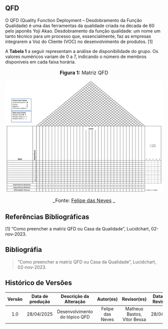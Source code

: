 ## **QFD**

O QFD (Quality Function Deployment – Desdobramento da Função Qualidade) é uma das ferramentas da qualidade criada na década de 60 pelo japonês Yoji Akao. Desdobramento da função qualidade: um nome um tanto técnico para um processo que, essencialmente, faz as empresas integrarem a Voz do Cliente (VOC) no desenvolvimento de produtos. [1]

A **Tabela 1** a seguir representam a análise de disponibilidade do grupo. Os valores numéricos variam de 0 a 7, indicando o número de membros disponíveis em cada faixa horária.

<div align="center">
  <font size="3">
    <p style="text-align: center"><b>Figura 1:</b> Matriz QFD</p>
  </font>
</div>

<div align="center">
  <img src="../../assets/priorizacao/Matriz_QFD.jpg" alt="qfd" width="800px">
</div>

<font size="3"><p style="text-align: center">_Fonte: [Felipe das Neves](https://github.com/FelipeFreire-gf) _</p></font>

## **Referências Bibliográficas**

[1] “Como preencher a matriz QFD ou Casa da Qualidade”, Lucidchart, 02-nov-2023.

## **Bibliográfia**

> “Como preencher a matriz QFD ou Casa da Qualidade”, Lucidchart, 02-nov-2023.

## Histórico de Versões

| Versão | Data de produção   | Descrição da Alteração                               | Autor(es)             | Revisor(es)      | Data de Revisão |
| :----: | :----------------: | :--------------------------------------------------: | :-------------------: | :-------------:  |  :-----------: |
| 1.0 | 28/04/2025 | Desenvolvimento do tópico QFD | Felipe das Neves | Matheus Bastos, Vitor Bessa | 28/04/25 |